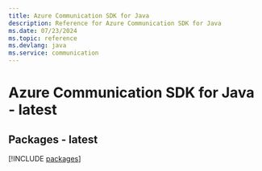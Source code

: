 ```yaml
---
title: Azure Communication SDK for Java
description: Reference for Azure Communication SDK for Java
ms.date: 07/23/2024
ms.topic: reference
ms.devlang: java
ms.service: communication
---
```

# Azure Communication SDK for Java - latest
## Packages - latest
[!INCLUDE [packages](communication-index.md)]